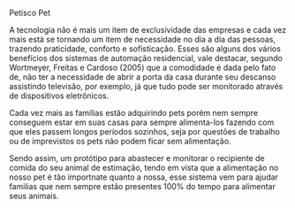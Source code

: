 Petisco Pet

A tecnologia não é mais um item de exclusividade das empresas e cada vez mais está se tornando um item de necessidade no dia a dia das pessoas, trazendo praticidade, conforto e sofisticação. Esses são alguns dos vários benefícios dos sistemas de automação residencial, vale destacar, segundo Wortmeyer, Freitas e Cardoso (2005) que a comodidade é dada pelo fato de, não ter a necessidade de abrir a porta da casa durante seu descanso assistindo televisão, por exemplo, já que tudo pode ser monitorado através de dispositivos eletrônicos.

Cada vez mais as famílias estão adquirindo pets porém nem sempre conseguem estar em suas casas para sempre alimenta-los fazendo com que eles passem longos períodos sozinhos, seja por questões de trabalho ou de imprevistos os pets não podem ficar sem alimentação.

Sendo assim, um protótipo para abastecer e monitorar o recipiente de comida do seu animal de estimação, tendo em vista que a alimentação no nosso pet é tão importnate quanto a nossa, esse sistema vem para ajudar familias que nem sempre estão presentes 100% do tempo para alimentar seus animais.
